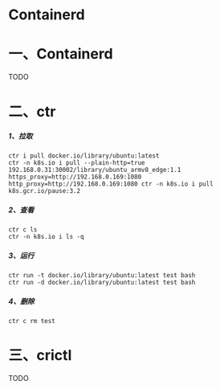 # Containerd

# 一、Containerd

TODO

# 二、ctr

##### 1、拉取

```
ctr i pull docker.io/library/ubuntu:latest
ctr -n k8s.io i pull --plain-http=true 192.168.0.31:30002/library/ubuntu_armv8_edge:1.1 
https_proxy=http://192.168.0.169:1080 http_proxy=http://192.168.0.169:1080 ctr -n k8s.io i pull k8s.gcr.io/pause:3.2
```

##### 2、查看

```
ctr c ls
ctr -n k8s.io i ls -q
```

##### 3、运行

```
ctr run -t docker.io/library/ubuntu:latest test bash
ctr run -d docker.io/library/ubuntu:latest test bash
```

##### 4、删除

```
ctr c rm test
```

# 三、crictl

TODO

